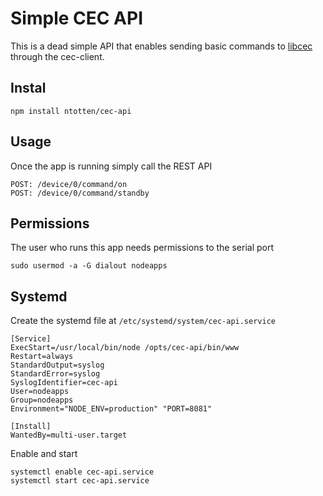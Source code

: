 # Simple CEC API
This is a dead simple API that enables sending basic commands to [libcec](https://github.com/Pulse-Eight/libcec) through the cec-client.

## Instal

```
npm install ntotten/cec-api
```

## Usage
Once the app is running simply call the REST API

```
POST: /device/0/command/on
POST: /device/0/command/standby
```


## Permissions

The user who runs this app needs permissions to the serial port

```
sudo usermod -a -G dialout nodeapps
```


## Systemd

Create the systemd file at `/etc/systemd/system/cec-api.service`

```
[Service]
ExecStart=/usr/local/bin/node /opts/cec-api/bin/www
Restart=always
StandardOutput=syslog
StandardError=syslog
SyslogIdentifier=cec-api
User=nodeapps
Group=nodeapps
Environment="NODE_ENV=production" "PORT=8081"

[Install]
WantedBy=multi-user.target
```

Enable and start

```
systemctl enable cec-api.service
systemctl start cec-api.service
```
